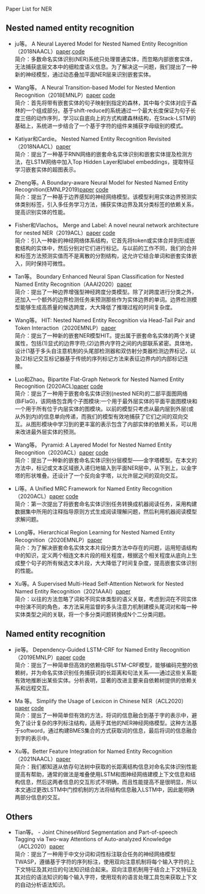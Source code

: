 Paper List for NER

## Nested named entity recognition

- ju等。 A Neural Layered Model for Nested Named Entity Recognition（2018NAACL）[paper](https://www.aclweb.org/anthology/N18-1131/).[code](https://github.com/meizhiju/layered-bilstm-crf)
<br>简介：多数命名实体识别(NER)系统只处理普通实体，而忽略内部嵌套实体，无法捕获底层文本中的细粒度语义信息。为了解决这一问题，我们提出了一种新的神经模型，通过动态叠加平面NER层来识别嵌套实体。

- Wang等。 A Neural Transition-based Model for Nested Mention Recognition（2018EMNLP）[paper](https://www.aclweb.org/anthology/D18-1124/) [code](https://github.com/fishjh2/merge_label)
<br>简介：首先将带有嵌套实体的句子映射到指定的森林，其中每个实体对应于森林的一个组成部分。基于shift-reduce的系统通过一个最大长度保证为句子长度三倍的动作序列，学习以自底向上的方式构建森林结构，在Stack-LSTM的基础上，系统进一步结合了一个基于字符的组件来捕获字母级别的模式。

- Katiyar和Cardie。 Nested Named Entity Recognition Revisited（2018NAACL）[paper](https://www.aclweb.org/anthology/N18-1079/)
<br>简介：提出了一种基于RNN网络的嵌套命名实体识别和嵌套实体提及检测方法，在LSTM网络中加入Top Hidden Layer和label embeddings，提取特征学习嵌套实体的超图表示。

- Zheng等。A Boundary-aware Neural Model for Nested Named Entity Recognition(EMNLP2019)[paper](https://www.aclweb.org/anthology/D19-1034/) [code](https://github.com/thecharm/boundary-aware-nested-ner)
<br>简介：提出了一种基于边界感知的神经网络模型。该模型利用实体边界预测实体类别标签，引入多任务学习方法，捕获实体边界及其分类标签的依赖关系，提高识别实体的性能。

- Fisher和Vlachos。 Merge and Label: A novel neural network architecture for nested NER（2019ACL）[paper](https://www.aclweb.org/anthology/P19-1585.pdf)  [code](https://github.com/fishjh2/merge_label)
<br>简介：引入一种新的神经网络体系结构，它首先将token或实体合并到形成嵌套结构的实体中，然后分别对它们进行标记。与以前的工作不同，我们的合并和标签方法预测实值而不是离散的分割结构，这允许它结合单词和嵌套实体嵌入，同时保持可微性。

- Tan等。 Boundary Enhanced Neural Span Classification for Nested Named Entity Recognition（AAAI2020）[paper](http://www.researchgate.net/publication/342542944_Boundary_Enhanced_Neural_Span_Classification_for_Nested_Named_Entity_Recognition)
<br>简介：提出了一种边界增强型神经跨度分类模型。除了对跨度进行分类之外，还加入一个额外的边界检测任务来预测那些作为实体边界的单词。边界检测模型能够生成高质量的候选跨度，大大降低了推理过程的时间复杂度。

- Wang等。 HIT: Nested Named Entity Recognition via Head-Tail Pair and Token Interaction（2020EMNLP）[paper](https://www.researchgate.net/publication/347234290_HIT_Nested_Named_Entity_Recognition_via_Head-Tail_Pair_and_Token_Interaction)
<br>简介：提出了一种新的嵌套NER模型HIT。提出属于嵌套命名实体的两个关键属性，包括(1)显式的边界字符;(2)边界内字符之间的内部联系紧密。具体地，设计(1基于多头自注意机制的头尾部检测器和双仿射分类器检测边界标记，以及(2)标记交互标记器基于传统的序列标记方法来表征边界内的内部标记连接。

- Luo和Zhao。Bipartite Flat-Graph Network for Nested Named Entity Recognition (2020ACL)[paper](https://www.aclweb.org/anthology/2020.acl-main.571/)  [code](https://github.com/cslydia/BiFlaG)
<br>简介：提出了一种用于嵌套命名实体识别(nested NER)的二部平面图网络(BiFlaG)，该网络包含两个子图模块:一个用于最外层实体的平面平面图模块和一个用于所有位于内层实体的图模块。以前的模型只考虑从最内层到外层(或从外到内)的信息单向传递，而我们的模型有效地捕获了它们之间的双向交互。从图形模块中学习到的更丰富的表示包含了内部实体的依赖关系，可以用来改进最外层实体的预测。

- Wang等。 Pyramid: A Layered Model for Nested Named Entity Recognition（2020ACL）[paper](https://www.aclweb.org/anthology/2020.acl-main.525/) [code](https://github.com/Nicozwy/Pyramid)
<br>简介：提出了一种新的嵌套命名实体识别分层模型——金字塔模型。在本文的方法中，标记或文本区域嵌入递归地输入到平面NER层中，从下到上，以金字塔的形状堆叠。还设计了一个反向金字塔，以允许层之间的双向交互。

- Li等。A Unified MRC Framework for Named Entity Recognition（2020ACL）[paper](https://www.aclweb.org/anthology/2020.acl-main.519/)  [code](https://github.com/ShannonAI/mrc-for-flat-nested-ner)
<br>简介：第一次提出了将嵌套命名实体识别任务转换成机器阅读任务，采用构建数据集中所用的注释指导原则方式生成阅读理解问题，然后利用机器阅读模型求解问题。

- Long等。Hierarchical Region Learning for Nested Named Entity Recognition（2020EMNLP）[paper](https://www.aclweb.org/anthology/2020.findings-emnlp.430/)
<br>简介：为了解决嵌套命名实体文本片段分类方法中存在的问题，运用短语结构中的知识，定义两个相连文本片段的相关程度，根据这个相关程度从底向上生成整个句子的所有候选文本片段，大大降低了时间复杂度，提高嵌套实体识别的性能。

- Xu等。A Supervised Multi-Head Self-Attention Network for Nested Named Entity Recognition（2021AAAI）[paper](https://www.aaai.org/AAAI21Papers/AAAI-6288.XuY.pdf)
<br>简介：以往的方法忽略了词和不同实体类型的语义关联，考虑到词在不同实体中扮演不同的角色，本方法采用监督的多头注意力机制建模头尾词对和每一种实体类型之间的关联，将一个多分类问题转换成N个二分类问题。

## Named entity recognition
- jie等。 Dependency-Guided LSTM-CRF for Named Entity Recognition（2019EMNLP）[paper](https://www.aclweb.org/anthology/D19-1399.pdf)  [code](http://www.statnlp.org/research/information-extraction)
<br>简介：提出了一种简单但高效的依赖指导LSTM-CRF模型，能够编码完整的依赖树，并为命名实体识别任务捕获词的长距离和句法关系——通过这些关系能有效地推断出某些实体。分析表明，显著的改进主要来自依赖树提供的依赖关系和远程交互。

- Ma 等。 Simplify the Usage of Lexicon in Chinese NER（ACL2020）[paper](https://www.researchgate.net/publication/335233357_Simplify_the_Usage_of_Lexicon_in_Chinese_NER)  [code](https://github.com/v-mipeng/LexiconAugmentedNER)
<br>简介：提出了一种简单但有效的方法，将词的信息融合到基于字的表示中，避免了设计复杂的序列标注结构，适用于其他的NER神经网络模型。这种方法基于softword，通过构建BMES集合的方式获取词的信息，最后将词的信息融合到字的表示中。

- Xu等。Better Feature Integration for Named Entity Recognition（2021NAACL）[paper](https://arxiv.org/abs/2104.05316)
<br>简介：我们都知道从依存句法树中获取的长距离结构信息对命名实体识别性能提高有帮助，通常的做法是堆叠使用LSTM和图神经网络建模上下文信息和结构信息，然后这两者信息的交互形式不明确，而且性能提高不是很明显，所以本文通过更改LSTM中门控机制的方法将结构信息融入LSTM中，因此能明确两部分信息的交互。

## Others
- Tian等。 - Joint ChineseWord Segmentation and Part-of-speech Tagging via Two-way Attentions of Auto-analyzed Knowledge（ACL2020）[paper](https://www.aclweb.org/anthology/2020.acl-main.735/)
<br>简介：提出了一种用于中文分词和词性标注联合任务的神经网络模型TWASP，遵循基于字符的序列标注，使用双向注意机制将每个输入字符的上下文特征及其对应的句法知识结合起来。双向注意机制用于结合上下文特征及其对应的语法知识的每个输入字符，使用现有的语言处理工具包来获取上下文的自动分析语法知识。
